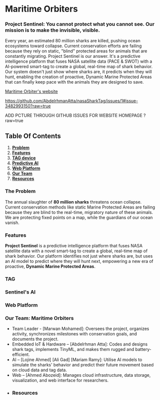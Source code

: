 # Maritime Orbiters
### Project Sentinel: You cannot protect what you cannot see. Our mission is to make the invisible, visible.
Every year, an estimated 80 million sharks are killed, pushing ocean ecosystems toward collapse. Current conservation efforts are failing because they rely on static, "blind" protected areas for animals that are constantly migrating.
Project Sentinel is our answer. It's a predictive intelligence platform that fuses NASA satellite data (PACE & SWOT) with a AI-powered smart-tag to create a global, real-time map of shark behavior. Our system doesn't just show where sharks are, it predicts when they will hunt, enabling the creation of proactive, Dynamic Marine Protected Areas that can finally keep pace with the animals they are designed to save.

[Maritime Orbiter's website](https://your-url-goes-here.com) 

https://github.com/AbdelrhmanAtta/nasaSharkTag/issues/1#issue-3482993150?raw=true

ADD PCTURE THROUGH GITHUB ISSUES FOR WEBSITE HOMEPAGE ?raw=true
## Table Of Contents
1. [**Problem**](#the-problem)
2. [**Features**](#features)
3. [**TAG device**](#tag)
4. [**Predictive AI**](#sentinels-ai)
5. [**Web Platform**](#web-platform)
6. [**Our Team**](#our-team-maritime-orbiters)
7. [**Resources**](#resources)
### The Problem
The annual slaughter of **80 million sharks** threatens ocean collapse. Current conservation methods like static Marine Protected Areas are failing because they are blind to the real-time, migratory nature of these animals. We are protecting fixed points on a map, while the guardians of our ocean vanish.
### Features
**Project Sentinel** is a predictive intelligence platform that fuses NASA satellite data with a novel smart-tag to create a global, real-time map of shark behavior. Our platform identifies not just where sharks are, but uses an AI model to predict where they will hunt next, empowering a new era of proactive, **Dynamic Marine Protected Areas**.
### TAG
### Sentinel's AI
### Web Platform
### Our Team: Maritime Orbiters
* Team Leader - [Marwan Mohamed]: Oversees the project, organizes activity, synchronizes milestones with conservation goals, and documents the project.
* Embedded IoT & Hardware – [Abdelrhman Atta]: Codes and designs shark tags, implements TinyML, and makes them rugged and battery-efficient.
* AI – [Lojine Ahmed] [Ali Gad] [Mariam Ramy]: Utilise AI models to simulate the sharks' behavior and predict their future movement based on cloud data and tag data.
* Web – [Ahmed Abozeid]: Manages cloud infrastructure, data storage, visualization, and web interface for researchers.
* ### Resources
